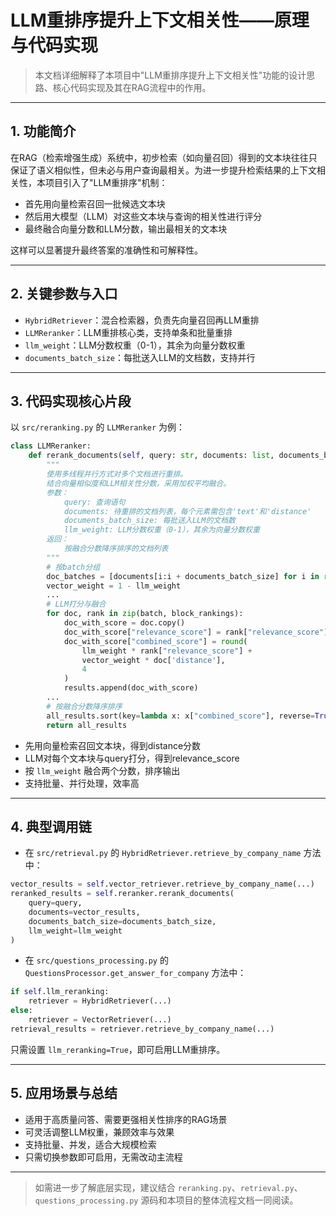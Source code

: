 # LLM重排序提升上下文相关性——原理与代码实现

> 本文档详细解释了本项目中"LLM重排序提升上下文相关性"功能的设计思路、核心代码实现及其在RAG流程中的作用。

---

## 1. 功能简介

在RAG（检索增强生成）系统中，初步检索（如向量召回）得到的文本块往往只保证了语义相似性，但未必与用户查询最相关。为进一步提升检索结果的上下文相关性，本项目引入了"LLM重排序"机制：

- 首先用向量检索召回一批候选文本块
- 然后用大模型（LLM）对这些文本块与查询的相关性进行评分
- 最终融合向量分数和LLM分数，输出最相关的文本块

这样可以显著提升最终答案的准确性和可解释性。

---

## 2. 关键参数与入口

- `HybridRetriever`：混合检索器，负责先向量召回再LLM重排
- `LLMReranker`：LLM重排核心类，支持单条和批量重排
- `llm_weight`：LLM分数权重（0-1），其余为向量分数权重
- `documents_batch_size`：每批送入LLM的文档数，支持并行

---

## 3. 代码实现核心片段

以 `src/reranking.py` 的 `LLMReranker` 为例：

```python
class LLMReranker:
    def rerank_documents(self, query: str, documents: list, documents_batch_size: int = 10, llm_weight: float = 0.7):
        """
        使用多线程并行方式对多个文档进行重排。
        结合向量相似度和LLM相关性分数，采用加权平均融合。
        参数：
            query: 查询语句
            documents: 待重排的文档列表，每个元素需包含'text'和'distance'
            documents_batch_size: 每批送入LLM的文档数
            llm_weight: LLM分数权重（0-1），其余为向量分数权重
        返回：
            按融合分数降序排序的文档列表
        """
        # 按batch分组
        doc_batches = [documents[i:i + documents_batch_size] for i in range(0, len(documents), documents_batch_size)]
        vector_weight = 1 - llm_weight
        ...
        # LLM打分与融合
        for doc, rank in zip(batch, block_rankings):
            doc_with_score = doc.copy()
            doc_with_score["relevance_score"] = rank["relevance_score"]
            doc_with_score["combined_score"] = round(
                llm_weight * rank["relevance_score"] + 
                vector_weight * doc['distance'],
                4
            )
            results.append(doc_with_score)
        ...
        # 按融合分数降序排序
        all_results.sort(key=lambda x: x["combined_score"], reverse=True)
        return all_results
```

- 先用向量检索召回文本块，得到distance分数
- LLM对每个文本块与query打分，得到relevance_score
- 按 `llm_weight` 融合两个分数，排序输出
- 支持批量、并行处理，效率高

---

## 4. 典型调用链

- 在 `src/retrieval.py` 的 `HybridRetriever.retrieve_by_company_name` 方法中：

```python
vector_results = self.vector_retriever.retrieve_by_company_name(...)
reranked_results = self.reranker.rerank_documents(
    query=query,
    documents=vector_results,
    documents_batch_size=documents_batch_size,
    llm_weight=llm_weight
)
```

- 在 `src/questions_processing.py` 的 `QuestionsProcessor.get_answer_for_company` 方法中：

```python
if self.llm_reranking:
    retriever = HybridRetriever(...)
else:
    retriever = VectorRetriever(...)
retrieval_results = retriever.retrieve_by_company_name(...)
```

只需设置 `llm_reranking=True`，即可启用LLM重排序。

---

## 5. 应用场景与总结

- 适用于高质量问答、需要更强相关性排序的RAG场景
- 可灵活调整LLM权重，兼顾效率与效果
- 支持批量、并发，适合大规模检索
- 只需切换参数即可启用，无需改动主流程

---

> 如需进一步了解底层实现，建议结合 `reranking.py`、`retrieval.py`、`questions_processing.py` 源码和本项目的整体流程文档一同阅读。 